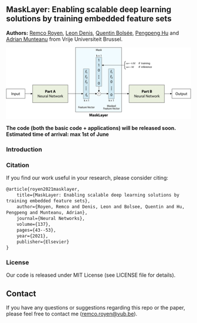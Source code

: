 ## MaskLayer: Enabling scalable deep learning solutions by training embedded feature sets
**Authors:** <a href="https://www.linkedin.com/in/remcoroyen/" target="_blank">Remco Royen</a>, <a href="http://www.etrovub.be/LeonDenis" target="_blank">Leon Denis</a>, <a href="http://www.etrovub.be/qbolsee" target="_blank">Quentin Bolsée</a>, <a href="http://www.etrovub.be/phu" target="_blank">Pengpeng Hu</a> and <a href="http://www.etrovub.be/AdrianMunteanu" target="_blank">Adrian Munteanu</a> from Vrije Universiteit Brussel.

![MaskLayer architecture](https://github.com/remcoroyen/MaskLayer/blob/main/paper_figs/masklayer_arch.png)

**The code (both the basic code + applications) will be released soon. Estimated time of arrival: max 1st of June**

### Introduction

### Citation
If you find our work useful in your research, please consider citing:

	@article{royen2021masklayer,
		title={MaskLayer: Enabling scalable deep learning solutions by training embedded feature sets},
		author={Royen, Remco and Denis, Leon and Bolsee, Quentin and Hu, Pengpeng and Munteanu, Adrian},
		journal={Neural Networks},
		volume={137},
		pages={43--53},
		year={2021},
		publisher={Elsevier}
	}
	
### License
Our code is released under MIT License (see LICENSE file for details).

## Contact
If you have any questions or suggestions regarding this repo or the paper, please feel free to contact me (remco.royen@vub.be).